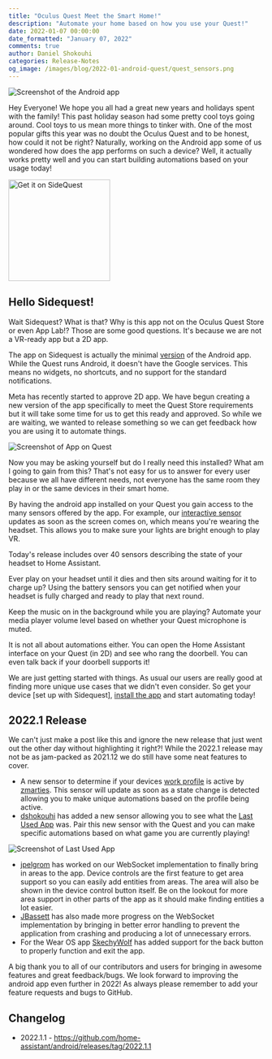 ```yaml
---
title: "Oculus Quest Meet the Smart Home!"
description: "Automate your home based on how you use your Quest!"
date: 2022-01-07 00:00:00
date_formatted: "January 07, 2022"
comments: true
author: Daniel Shokouhi
categories: Release-Notes
og_image: /images/blog/2022-01-android-quest/quest_sensors.png
---
```



![Screenshot of the Android app](/images/blog/2022-01-android/quest_sensors.png)

Hey Everyone! We hope you all had a great new years and holidays spent with the family! This past holiday season had some pretty cool toys going around. Cool toys to us mean more things to tinker with. One of the most popular gifts this year was no doubt the Oculus Quest and to be honest, how could it not be right? Naturally, working on the Android app some of us wondered how does the app performs on such a device? Well, it actually works pretty well and you can start building automations based on your usage today!

<a href="https://sidequestvr.com/app/6427/home-assistant" style="display:inline-block"><img width="200" class="download-badge" alt="Get it on SideQuest" src="https://sidequestvr.com/assets/images/branding/Get-it-on-SIDEQUEST.png" style='box-shadow:none;border:0'></a>


## Hello Sidequest!

Wait Sidequest? What is that? Why is this app not on the Oculus Quest Store or even App Lab!? Those are some good questions. It's because we are not a VR-ready app but a 2D app.

The app on Sidequest is actually the minimal [version] of the Android app. While the Quest runs Android, it doesn't have the Google services. This means no widgets, no shortcuts, and no support for the standard notifications.

Meta has recently started to approve 2D app. We have begun creating a new version of the app specifically to meet the Quest Store requirements but it will take some time for us to get this ready and approved. So while we are waiting, we wanted to release something so we can get feedback how you are using it to automate things.

![Screenshot of App on Quest](/images/blog/2022-01-android/app_on_quest.png)

Now you may be asking yourself but do I really need this installed? What am I going to gain from this? That's not easy for us to answer for every user because we all have different needs, not everyone has the same room they play in or the same devices in their smart home.

By having the android app installed on your Quest you gain access to the many sensors offered by the app. For example, our [interactive sensor] updates as soon as the screen comes on, which means you're wearing the headset. This allows you to make sure your lights are bright enough to play VR.

Today's release includes over 40 sensors describing the state of your headset to Home Assistant.

Ever play on your headset until it dies and then sits around waiting for it to charge up? Using the battery sensors you can get notified when your headset is fully charged and ready to play that next round.

Keep the music on in the background while you are playing? Automate your media player volume level based on whether your Quest microphone is muted.

It is not all about automations either. You can open the Home Assistant interface on your Quest (in 2D) and see who rang the doorbell. You can even talk back if your doorbell supports it!

We are just getting started with things. As usual our users are really good at finding more unique use cases that we didn't even consider. So get your device [set up with Sidequest], [install the app] and start automating today!

## 2022.1 Release

We can't just make a post like this and ignore the new release that just went out the other day without highlighting it right?! While the 2022.1 release may not be as jam-packed as 2021.12 we do still have some neat features to cover.

*  A new sensor to determine if your devices [work profile] is active by [zmarties]. This sensor will update as soon as a state change is detected allowing you to make unique automations based on the profile being active.
*  [dshokouhi] has added a new sensor allowing you to see what the [Last Used App] was. Pair this new sensor with the Quest and you can make specific automations based on what game you are currently playing!

![Screenshot of Last Used App](/images/blog/2022-01-android/last_used_app.png)

*  [jpelgrom] has worked on our WebSocket implementation to finally bring in areas to the app. Device controls are the first feature to get area support so you can easily add entities from areas. The area will also be shown in the device control button itself. Be on the lookout for more area support in other parts of the app as it should make finding entities a lot easier.
*  [JBassett] has also made more progress on the WebSocket implementation by bringing in better error handling to prevent the application from crashing and producing a lot of unnecessary errors.
*  For the Wear OS app [SkechyWolf] has added support for the back button to properly function and exit the app.

A big thank you to all of our contributors and users for bringing in awesome features and great feedback/bugs. We look forward to improving the android app even further in 2022! As always please remember to add your feature requests and bugs to GitHub.

## Changelog

- 2022.1.1 - https://github.com/home-assistant/android/releases/tag/2022.1.1


[zmarties]: https://github.com/zmarties
[dshokouhi]: https://github.com/dshokouhi
[JBassett]: https://github.com/JBassett
[SkechyWolf]: https://github.com/SkechyWolf
[jpelgrom]: https://github.com/jpelgrom
[setup with Sidequest]: https://sidequestvr.com/setup-howto
[install the app]: https://sidequestvr.com/app/6427/home-assistant
[work profile]: https://companion.home-assistant.io/docs/core/sensors#work-profile-sensor
[Last Used App]: https://companion.home-assistant.io/docs/core/sensors#last-used-app-sensor
[version]: https://companion.home-assistant.io/docs/core/android-flavors
[interactive sensor]: https://companion.home-assistant.io/docs/core/sensors#interactive-sensor
[good lighting]: https://support.oculus.com/articles/headsets-and-accessories/using-your-headset/turn-off-tracking/

